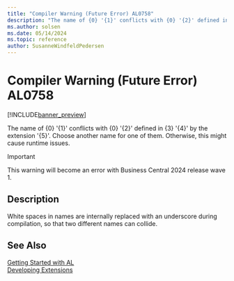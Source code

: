 ```yaml
---
title: "Compiler Warning (Future Error) AL0758"
description: "The name of {0} '{1}' conflicts with {0} '{2}' defined in {3} '{4}' by the extension '{5}'."
ms.author: solsen
ms.date: 05/14/2024
ms.topic: reference
author: SusanneWindfeldPedersen
---
```

[//]: # (START>DO_NOT_EDIT)
[//]: # (IMPORTANT:Do not edit any of the content between here and the END>DO_NOT_EDIT.)
[//]: # (Any modifications should be made in the .xml files in the ModernDev repo.)
# Compiler Warning (Future Error) AL0758

[!INCLUDE[banner_preview](../includes/banner_preview.md)]

The name of {0} '{1}' conflicts with {0} '{2}' defined in {3} '{4}' by the extension '{5}'. Choose another name for one of them. Otherwise, this might cause runtime issues.


> [!IMPORTANT]
> This warning will become an error with Business Central 2024 release wave 1.  

## Description
White spaces in names are internally replaced with an underscore during compilation, so that two different names can collide.  

[//]: # (IMPORTANT: END>DO_NOT_EDIT)
## See Also  
[Getting Started with AL](../devenv-get-started.md)  
[Developing Extensions](../devenv-dev-overview.md)  